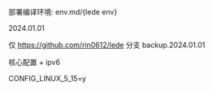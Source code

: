 部署编译环境: env.md/{lede env}

2024.01.01

仅 https://github.com/rin0612/lede 分支 backup.2024.01.01

核心配置 + ipv6

CONFIG_LINUX_5_15=y
